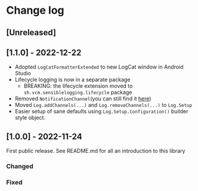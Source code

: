 # Change log

## [Unreleased]

## [1.1.0] - 2022-12-22

 - Adopted `LogCatFormatterExtended` to new LogCat window in Android Studio
 - Lifecycle logging is now in a separate package
   - BREAKING: the lifecycle extension moved to `sh.vcm.sensiblelogging.lifecycle` package
 - Removed `NotificationChannel`(you can still find it [here](https://github.com/VolvoCarsMobility/sensible-logging-for-android/blob/1fb3acc1e2288b13fbfdb83135c0b3d7b3ab0fdd/sensible-logging/src/main/java/sh/vcm/sensiblelogging/channel/NotificationChannel.kt))
 - Moved `Log.addChannels(...)` and `Log.removeChannels(...)` to `Log.Setup`
 - Easier setup of sane defaults using `Log.Setup.Configuration()` builder style object.

## [1.0.0] - 2022-11-24

First public release. See README.md for all an introduction to this library

### Changed

### Fixed
